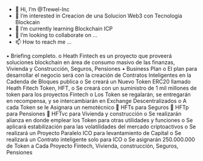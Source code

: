 - 👋 Hi, I’m @Trewel-Inc
- 👀 I’m interested in Creacion de una Solucion Web3 con Tecnologia Blockcain
- 🌱 I’m currently learning Blockchain ICP
- 💞️ I’m looking to collaborate on ...
- 📫 How to reach me ...

<!---
Trewel-Inc/Trewel-Inc is a ✨ special ✨ repository because its `README.md` (this file) appears on your GitHub profile.
You can click the Preview link to take a look at your changes.
--->
•	Briefing completo.
o	Heath Fintech es un proyecto que proveerá soluciones blockchain en área de consumo masivo de las finanzas, Vivienda y Construcción, Seguros, Pensiones
•	Business Plan
o	El plan para desarrollar el negocio será con la creación de Contratos Inteligentes en la Cadenda de Bloques publica
o	Se creará un Nuevo Token ERC20 llamado Heath Fitech Token, HFT, 
o	Se creará con un suministro de 1 mil millones de token para los proyectos Fintech
o	Los Token se regalarán, se entregarán en recompensa, y se intercambiarán en Exchange Descentralizados
o	A cada Token se le Asignara un nemotécnico 
	HFTs para Seguros
	HFTp para Pensiones
	HFTvc para Vivienda y construcción
o	Se realizarán alianza en donde emplear los Token para otras utilidades y funciones
o	Se aplicará estabilización para las volatilidades del mercado criptoactivos
o	Se realizará un Proyecto Paralelo ICO para levantamiento de Capital
o	Se realizará un Contrato inteligente solo para ICO
o	Se asignarán 250.000.000 de Token a Cada Proyecto Fintech, Vivienda, construcción, Seguros, Pensiones
